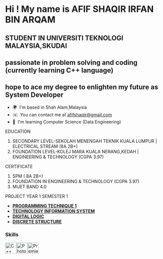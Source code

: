 Hi ! My name is AFIF SHAQIR IRFAN BIN ARQAM
============================================

STUDENT IN UNIVERSITI TEKNOLOGI MALAYSIA,SKUDAI
----------------------------------------
passionate in problem solving and coding (currently learning C++ language)
----------------------------------------
hope to ace my degree to enlighten my future as System Developer
----------------------------------------

* 🌍  I'm based in Shah Alam,Malaysia
* ✉️  You can contact me at [afifshaqir@gmail.com](mailto:afifshaqir@gmail.com)
* 🧠  I'm learning Computer Science (Data Engineering)

EDUCATION
1)  SECONDARY LEVEL-SEKOLAH MENENGAH TEKNIK KUALA LUMPUR | ELECTRICAL STREAM (8A 2B+)
2) FOUNDATION LEVEL-KOLEJ MARA KUALA NERANG,KEDAH        | ENGINEERING & TECHNOLOGY (CGPA 3.97)

CERTIFICATE
1) SPM ( 8A 2B+)
2) FOUNDATION IN ENGINEERING & TECHNOLOGY (CGPA 3.97)
3) MUET BAND 4.0
   

PROJECT YEAR 1 SEMESTER 1 
* <b>[PROGRAMMING TECHNIQUE 1](https://github.com/afifshaqir/PROGRAMMING-TECHNIQUE)</b>
* <b>[TECHNOLOGY INFORMATION SYSTEM](https://github.com/afifshaqir/TECHNOLOGY-INFORMATION-SYSYTEM-)</b>
* <b>[DIGITAL LOGIC](https://github.com/afifshaqir/DIGITAL-LOGIC-1)</b>
* <b>[DISCRETE STRUCTURE](https://github.com/afifshaqir/DISCRETE-STRUCTURE)</b>


### Skills


<p align="left">
<a href="https://docs.microsoft.com/en-us/cpp/?view=msvc-170" target="_blank" rel="noreferrer"><img src="https://raw.githubusercontent.com/danielcranney/readme-generator/main/public/icons/skills/cplusplus-colored.svg" width="36" height="36" alt="C++" /></a><a href="https://www.adobe.com/uk/products/photoshop.html" target="_blank" rel="noreferrer"><img src="https://raw.githubusercontent.com/danielcranney/readme-generator/main/public/icons/skills/photoshop-colored.svg" width="36" height="36" alt="Photoshop" /></a><a href="https://www.adobe.com/uk/products/premiere.html" target="_blank" rel="noreferrer"><img src="https://raw.githubusercontent.com/danielcranney/readme-generator/main/public/icons/skills/premierepro-colored.svg" width="36" height="36" alt="Premiere Pro" /></a>
</p>
